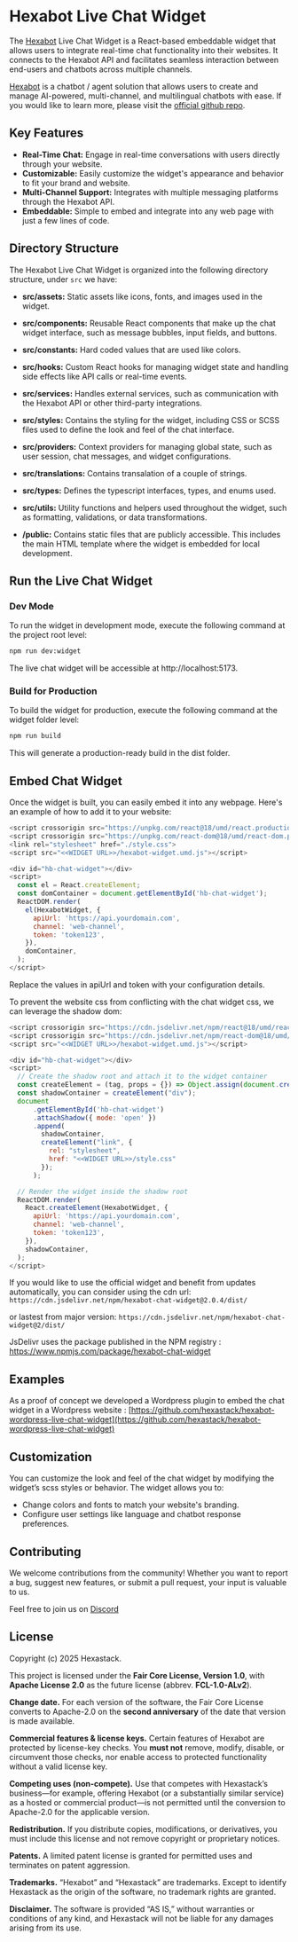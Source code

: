 # Hexabot Live Chat Widget

The [Hexabot](https://hexabot.ai/) Live Chat Widget is a React-based embeddable widget that allows users to integrate real-time chat functionality into their websites. It connects to the Hexabot API and facilitates seamless interaction between end-users and chatbots across multiple channels.

[Hexabot](https://hexabot.ai/) is a chatbot / agent solution that allows users to create and manage AI-powered, multi-channel, and multilingual chatbots with ease. If you would like to learn more, please visit the [official github repo](https://github.com/Hexastack/Hexabot/).

## Key Features

- **Real-Time Chat:** Engage in real-time conversations with users directly through your website.
- **Customizable:** Easily customize the widget's appearance and behavior to fit your brand and website.
- **Multi-Channel Support:** Integrates with multiple messaging platforms through the Hexabot API.
- **Embeddable:** Simple to embed and integrate into any web page with just a few lines of code.

## Directory Structure

The Hexabot Live Chat Widget is organized into the following directory structure, under `src` we have:

- **src/assets:** Static assets like icons, fonts, and images used in the widget.
- **src/components:** Reusable React components that make up the chat widget interface, such as message bubbles, input fields, and buttons.
- **src/constants:** Hard coded values that are used like colors.
- **src/hooks:** Custom React hooks for managing widget state and handling side effects like API calls or real-time events.
- **src/services:** Handles external services, such as communication with the Hexabot API or other third-party integrations.
- **src/styles:** Contains the styling for the widget, including CSS or SCSS files used to define the look and feel of the chat interface.
- **src/providers:** Context providers for managing global state, such as user session, chat messages, and widget configurations.
- **src/translations:** Contains transalation of a couple of strings.
- **src/types:** Defines the typescript interfaces, types, and enums used.
- **src/utils:** Utility functions and helpers used throughout the widget, such as formatting, validations, or data transformations.

- **/public:** Contains static files that are publicly accessible. This includes the main HTML template where the widget is embedded for local development.

## Run the Live Chat Widget

### Dev Mode

To run the widget in development mode, execute the following command at the project root level:

```bash
npm run dev:widget
```

The live chat widget will be accessible at http://localhost:5173.

### Build for Production

To build the widget for production, execute the following command at the widget folder level:

```bash
npm run build
```

This will generate a production-ready build in the dist folder.

## Embed Chat Widget

Once the widget is built, you can easily embed it into any webpage. Here's an example of how to add it to your website:

```js
<script crossorigin src="https://unpkg.com/react@18/umd/react.production.min.js"></script>
<script crossorigin src="https://unpkg.com/react-dom@18/umd/react-dom.production.min.js"></script>
<link rel="stylesheet" href="./style.css">
<script src="<<WIDGET URL>>/hexabot-widget.umd.js"></script>

<div id="hb-chat-widget"></div>
<script>
  const el = React.createElement;
  const domContainer = document.getElementById('hb-chat-widget');
  ReactDOM.render(
    el(HexabotWidget, {
      apiUrl: 'https://api.yourdomain.com',
      channel: 'web-channel',
      token: 'token123',
    }),
    domContainer,
  );
</script>
```

Replace the values in apiUrl and token with your configuration details.

To prevent the website css from conflicting with the chat widget css, we can leverage the shadow dom:

```js
<script crossorigin src="https://cdn.jsdelivr.net/npm/react@18/umd/react.production.min.js"></script>
<script crossorigin src="https://cdn.jsdelivr.net/npm/react-dom@18/umd/react-dom.production.min.js"></script>
<script src="<<WIDGET URL>>/hexabot-widget.umd.js"></script>

<div id="hb-chat-widget"></div>
<script>
  // Create the shadow root and attach it to the widget container
  const createElement = (tag, props = {}) => Object.assign(document.createElement(tag), props);
  const shadowContainer = createElement("div");
  document
      .getElementById('hb-chat-widget')
      .attachShadow({ mode: 'open' })
      .append(
        shadowContainer,
        createElement("link", {
          rel: "stylesheet",
          href: "<<WIDGET URL>>/style.css"
        });
      );

  // Render the widget inside the shadow root
  ReactDOM.render(
    React.createElement(HexabotWidget, {
      apiUrl: 'https://api.yourdomain.com',
      channel: 'web-channel',
      token: 'token123',
    }),
    shadowContainer,
  );
</script>
```

If you would like to use the official widget and benefit from updates automatically, you can consider using the cdn url:
`https://cdn.jsdelivr.net/npm/hexabot-chat-widget@2.0.4/dist/`

or lastest from major version:
`https://cdn.jsdelivr.net/npm/hexabot-chat-widget@2/dist/`

JsDelivr uses the package published in the NPM registry : https://www.npmjs.com/package/hexabot-chat-widget

## Examples

As a proof of concept we developed a Wordpress plugin to embed the chat widget in a Wordpress website : [https://github.com/hexastack/hexabot-wordpress-live-chat-widget](https://github.com/hexastack/hexabot-wordpress-live-chat-widget)

## Customization

You can customize the look and feel of the chat widget by modifying the widget’s scss styles or behavior. The widget allows you to:

- Change colors and fonts to match your website's branding.
- Configure user settings like language and chatbot response preferences.

## Contributing

We welcome contributions from the community! Whether you want to report a bug, suggest new features, or submit a pull request, your input is valuable to us.

Feel free to join us on [Discord](https://discord.gg/rNb9t2MFkG)

## License

Copyright (c) 2025 Hexastack.

This project is licensed under the **Fair Core License, Version 1.0**, with **Apache License 2.0** as the future license (abbrev. **FCL-1.0-ALv2**).

**Change date.** For each version of the software, the Fair Core License converts to Apache-2.0 on the **second anniversary** of the date that version is made available.

**Commercial features & license keys.** Certain features of Hexabot are protected by license-key checks. You **must not** remove, modify, disable, or circumvent those checks, nor enable access to protected functionality without a valid license key.

**Competing uses (non-compete).** Use that competes with Hexastack’s business—for example, offering Hexabot (or a substantially similar service) as a hosted or commercial product—is not permitted until the conversion to Apache-2.0 for the applicable version.

**Redistribution.** If you distribute copies, modifications, or derivatives, you must include this license and not remove copyright or proprietary notices.

**Patents.** A limited patent license is granted for permitted uses and terminates on patent aggression.

**Trademarks.** “Hexabot” and “Hexastack” are trademarks. Except to identify Hexastack as the origin of the software, no trademark rights are granted.

**Disclaimer.** The software is provided “AS IS,” without warranties or conditions of any kind, and Hexastack will not be liable for any damages arising from its use.